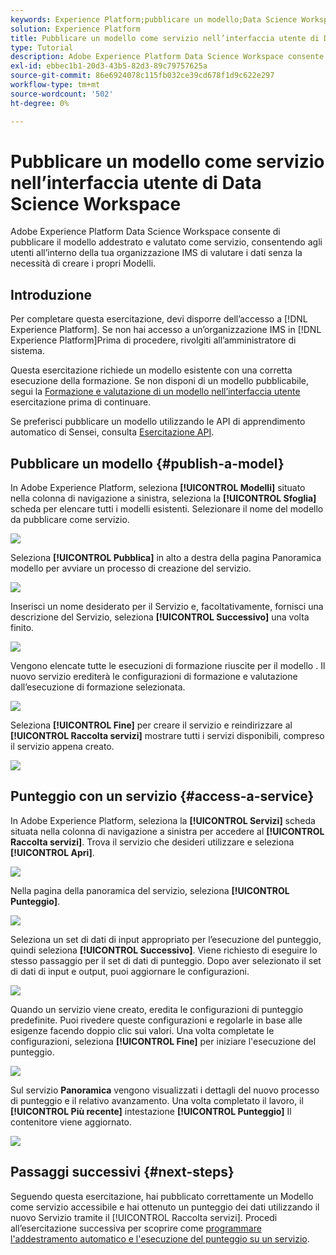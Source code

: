 ```yaml
---
keywords: Experience Platform;pubblicare un modello;Data Science Workspace;argomenti comuni;valutare un servizio
solution: Experience Platform
title: Pubblicare un modello come servizio nell’interfaccia utente di Data Science Workspace
type: Tutorial
description: Adobe Experience Platform Data Science Workspace consente di pubblicare il modello addestrato e valutato come servizio, consentendo agli utenti all’interno della tua organizzazione IMS di valutare i dati senza la necessità di creare i propri Modelli.
exl-id: ebbec1b1-20d3-43b5-82d3-89c79757625a
source-git-commit: 86e6924078c115fb032ce39cd678f1d9c622e297
workflow-type: tm+mt
source-wordcount: '502'
ht-degree: 0%

---
```


# Pubblicare un modello come servizio nell’interfaccia utente di Data Science Workspace

Adobe Experience Platform Data Science Workspace consente di pubblicare il modello addestrato e valutato come servizio, consentendo agli utenti all’interno della tua organizzazione IMS di valutare i dati senza la necessità di creare i propri Modelli.

## Introduzione

Per completare questa esercitazione, devi disporre dell’accesso a [!DNL Experience Platform]. Se non hai accesso a un’organizzazione IMS in [!DNL Experience Platform]Prima di procedere, rivolgiti all’amministratore di sistema.

Questa esercitazione richiede un modello esistente con una corretta esecuzione della formazione. Se non disponi di un modello pubblicabile, segui la [Formazione e valutazione di un modello nell’interfaccia utente](./train-evaluate-model-ui.md) esercitazione prima di continuare.

Se preferisci pubblicare un modello utilizzando le API di apprendimento automatico di Sensei, consulta [Esercitazione API](./publish-model-service-api.md).

## Pubblicare un modello {#publish-a-model}

In Adobe Experience Platform, seleziona **[!UICONTROL Modelli]** situato nella colonna di navigazione a sinistra, seleziona la **[!UICONTROL Sfoglia]** scheda per elencare tutti i modelli esistenti. Selezionare il nome del modello da pubblicare come servizio.

![](../images/models-recipes/publish-model/browse_model.png)

Seleziona **[!UICONTROL Pubblica]** in alto a destra della pagina Panoramica modello per avviare un processo di creazione del servizio.

![](../images/models-recipes/publish-model/view_training.png)

Inserisci un nome desiderato per il Servizio e, facoltativamente, fornisci una descrizione del Servizio, seleziona **[!UICONTROL Successivo]** una volta finito.

![](../images/models-recipes/publish-model/configure_training.png)

Vengono elencate tutte le esecuzioni di formazione riuscite per il modello . Il nuovo servizio erediterà le configurazioni di formazione e valutazione dall’esecuzione di formazione selezionata.

![](../images/models-recipes/publish-model/select_training_run.png)

Seleziona **[!UICONTROL Fine]** per creare il servizio e reindirizzare al **[!UICONTROL Raccolta servizi]** mostrare tutti i servizi disponibili, compreso il servizio appena creato.

![](../images/models-recipes/publish-model/service_gallery.png)

## Punteggio con un servizio {#access-a-service}

In Adobe Experience Platform, seleziona la **[!UICONTROL Servizi]** scheda situata nella colonna di navigazione a sinistra per accedere al **[!UICONTROL Raccolta servizi]**. Trova il servizio che desideri utilizzare e seleziona **[!UICONTROL Apri]**.

![](../images/models-recipes/publish-model/open_service.png)

Nella pagina della panoramica del servizio, seleziona **[!UICONTROL Punteggio]**.

![](../images/models-recipes/publish-model/score_service.png)

Seleziona un set di dati di input appropriato per l’esecuzione del punteggio, quindi seleziona **[!UICONTROL Successivo]**. Viene richiesto di eseguire lo stesso passaggio per il set di dati di punteggio. Dopo aver selezionato il set di dati di input e output, puoi aggiornare le configurazioni.

![](../images/models-recipes/publish-model/select_datasets.png)

Quando un servizio viene creato, eredita le configurazioni di punteggio predefinite. Puoi rivedere queste configurazioni e regolarle in base alle esigenze facendo doppio clic sui valori. Una volta completate le configurazioni, seleziona **[!UICONTROL Fine]** per iniziare l&#39;esecuzione del punteggio.

![](../images/models-recipes/publish-model/scoring_configs.png)

Sul servizio **Panoramica** vengono visualizzati i dettagli del nuovo processo di punteggio e il relativo avanzamento. Una volta completato il lavoro, il **[!UICONTROL Più recente]** intestazione **[!UICONTROL Punteggio]** Il contenitore viene aggiornato.

![](../images/models-recipes/publish-model/pending_scoring.png)

## Passaggi successivi {#next-steps}

Seguendo questa esercitazione, hai pubblicato correttamente un Modello come servizio accessibile e hai ottenuto un punteggio dei dati utilizzando il nuovo Servizio tramite il [!UICONTROL Raccolta servizi]. Procedi all’esercitazione successiva per scoprire come [programmare l&#39;addestramento automatico e l&#39;esecuzione del punteggio su un servizio](./schedule-models-ui.md).

